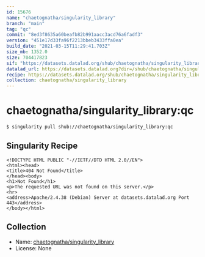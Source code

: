 ```yaml
---
id: 15676
name: "chaetognatha/singularity_library"
branch: "main"
tag: "qc"
commit: "8ed3f8635a60beafb82b991aacc3acd76a6fadf3"
version: "451e17d33fa96f2213bbeb3433ffa0ea"
build_date: "2021-03-15T11:29:41.703Z"
size_mb: 1352.0
size: 704417823
sif: "https://datasets.datalad.org/shub/chaetognatha/singularity_library/qc/2021-03-15-8ed3f863-451e17d3/451e17d33fa96f2213bbeb3433ffa0ea.sif"
datalad_url: https://datasets.datalad.org?dir=/shub/chaetognatha/singularity_library/qc/2021-03-15-8ed3f863-451e17d3/
recipe: https://datasets.datalad.org/shub/chaetognatha/singularity_library/qc/2021-03-15-8ed3f863-451e17d3/Singularity
collection: chaetognatha/singularity_library
---
```


# chaetognatha/singularity_library:qc

```bash
$ singularity pull shub://chaetognatha/singularity_library:qc
```

## Singularity Recipe

```singularity
<!DOCTYPE HTML PUBLIC "-//IETF//DTD HTML 2.0//EN">
<html><head>
<title>404 Not Found</title>
</head><body>
<h1>Not Found</h1>
<p>The requested URL was not found on this server.</p>
<hr>
<address>Apache/2.4.38 (Debian) Server at datasets.datalad.org Port 443</address>
</body></html>
```

## Collection

 - Name: [chaetognatha/singularity_library](https://github.com/chaetognatha/singularity_library)
 - License: None

